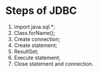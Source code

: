# Steps of JDBC
1. import java.sql.*;
2. Class.forName();
3. Create connection;
4. Create statement;
5. ResultSet;
6. Execute statement;
7. Close statement and connection.
